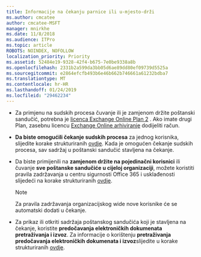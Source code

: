 ```yaml
---
title: Informacije na čekanju parnice ili u-mjesto-drži
ms.author: cmcatee
author: cmcatee-MSFT
manager: mnirkhe
ms.date: 11/8/2018
ms.audience: ITPro
ms.topic: article
ROBOTS: NOINDEX, NOFOLLOW
localization_priority: Priority
ms.assetid: 52484e19-9328-42f4-b675-7e0be9338a8b
ms.openlocfilehash: 2331b2a599da3bb05d6ae89dd80ef09739d5525a
ms.sourcegitcommit: e2864efcfb493b6e46b662b746661a61232bdba7
ms.translationtype: MT
ms.contentlocale: hr-HR
ms.lasthandoff: 01/24/2019
ms.locfileid: "29462234"
---
```

- Za primjenu na sudskih procesa čuvanje ili je zamjenom držite poštanski sandučić, potrebna je [licenca Exchange Online Plan 2](https://docs.microsoft.com/en-us/office365/servicedescriptions/office-365-platform-service-description/office-365-plan-options) . Ako imate drugi Plan, zasebnu licencu [Exchange Online arhiviranje](https://docs.microsoft.com/en-us/office365/servicedescriptions/exchange-online-archiving-service-description/exchange-online-archiving-service-description) dodijeliti račun. 
    
- **Da biste omogućili čekanje sudskih procesa** za jednog korisnika, slijedite korake strukturiranih [ovdje](https://docs.microsoft.com/en-us/office365/SecurityCompliance/place-a-mailbox-on-litigation-hold). Kada je omogućen čekanje sudskih procesa, sav sadržaj u poštanski sandučić stavljena na čekanje.
    
- Da biste primijenili na **zamjenom držite na pojedinačni korisnici** ili čuvanje **sve poštanske sandučiće u cijeloj organizaciji**, možete koristiti pravila zadržavanja u centru sigurnosti Office 365 i usklađenosti slijedeći na korake strukturiranih [ovdje](https://docs.microsoft.com/en-us/Office365/securitycompliance/retention-policies ).
    
    > [!NOTE]
    > Za pravila zadržavanja organizacijskog wide nove korisnike će se automatski dodati u čekanje. 
  
- Za prikaz ili otkriti sadržaja poštanskog sandučića koji je stavljena na čekanje, koristite **predočavanja elektroničkih dokumenata pretraživanja i izvoz**. Za informacije o korištenju **pretraživanja predočavanja elektroničkih dokumenata i izvoz**slijedite u korake strukturiranih [ovdje](https://docs.microsoft.com/en-us/office365/securitycompliance/export-search-results).
    

